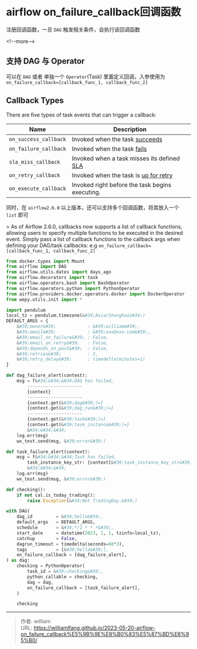 # airflow on_failure_callback回调函数


注册回调函数，一旦 `DAG` 触发相关条件，会执行该回调函数

&lt;!--more--&gt;

## 支持 DAG 与 Operator

可以在 `DAG` 或者 单独一个 `Operator`(Task) 里面定义回调，入参使用为  `on_failure_callback=[callback_func_1, callback_func_2]`

## Callback Types

There are five types of task events that can trigger a callback:

| Name                  | Description                                                  |
| --------------------- | ------------------------------------------------------------ |
| `on_success_callback` | Invoked when the task [succeeds](https://airflow.apache.org/docs/apache-airflow/stable/core-concepts/tasks.html#concepts-task-instances) |
| `on_failure_callback` | Invoked when the task [fails](https://airflow.apache.org/docs/apache-airflow/stable/core-concepts/tasks.html#concepts-task-instances) |
| `sla_miss_callback`   | Invoked when a task misses its defined [SLA](https://airflow.apache.org/docs/apache-airflow/stable/core-concepts/tasks.html#concepts-slas) |
| `on_retry_callback`   | Invoked when the task is [up for retry](https://airflow.apache.org/docs/apache-airflow/stable/core-concepts/tasks.html#concepts-task-instances) |
| `on_execute_callback` | Invoked right before the task begins executing.              |

同时，在 `airflow2.6.0` 以上版本，还可以支持多个回调函数，将其放入一个 `list` 即可

&gt; As of Airflow 2.6.0, callbacks now supports a list of callback functions, allowing users to specify multiple functions to be executed in the desired event. Simply pass a list of callback functions to the callback args when defining your DAG/task callbacks: e.g `on_failure_callback=[callback_func_1, callback_func_2]`

```python
from docker.types import Mount
from airflow import DAG
from airflow.utils.dates import days_ago
from airflow.decorators import task
from airflow.operators.bash import BashOperator
from airflow.operators.python import PythonOperator
from airflow.providers.docker.operators.docker import DockerOperator
from wepy.utils.init import *

import pendulum
local_tz = pendulum.timezone(&#34;Asia/Shanghai&#34;)
DEFAULT_ARGS = {
    &#39;owner&#39;            : &#39;william&#39;,
    &#39;email&#39;            : &#39;xxx@xxx.com&#39;,
    &#39;email_on_failure&#39; : False,
    &#39;email_on_retry&#39;   : False,
    &#39;depends_on_past&#39;  : False,
    &#39;retries&#39;          : 3,
    &#39;retry_delay&#39;      : timedelta(minutes=1)
}

def dag_failure_alert(context):
    msg = f&#34;&#34;&#34;DAG has failed,
        ---------------------
        {context}
        ---------------------
        {context.get(&#39;dag&#39;)=}
        {context.get(&#39;dag_run&#39;)=}
        ---------------------
        {context.get(&#39;task&#39;)=}
        {context.get(&#39;task_instance&#39;)=}
        &#34;&#34;&#34;
    log.err(msg)
    wx_test.send(msg, &#39;error&#39;)

def task_failure_alert(context):
    msg = f&#34;&#34;&#34;Task has failed,
        task_instance_key_str: {context[&#39;task_instance_key_str&#39;]}
        &#34;&#34;&#34;
    log.err(msg)
    wx_test.send(msg, &#39;error&#39;)

def checking():
    if not cal.is_today_trading():
        raise Exception(&#34;Not TradingDay.&#34;)

with DAG(
    dag_id         = &#34;hello&#34;,
    default_args   = DEFAULT_ARGS,
    schedule       = &#34;*/1 * * *&#34;,
    start_date     = datetime(2023, 1, 1, tzinfo=local_tz),
    catchup        = False,
    dagrun_timeout = timedelta(seconds=60*3),
    tags           = [&#39;hello&#39;],
    on_failure_callback = [dag_failure_alert],
) as dag:
    checking = PythonOperator(
        task_id = &#39;checking&#39;,
        python_callable = checking,
        dag = dag,
        on_failure_callback = [task_failure_alert],
    )

    checking

```





---

> 作者: william  
> URL: https://williamlfang.github.io/2023-05-20-airflow-on_failure_callback%E5%9B%9E%E8%B0%83%E5%87%BD%E6%95%B0/  

